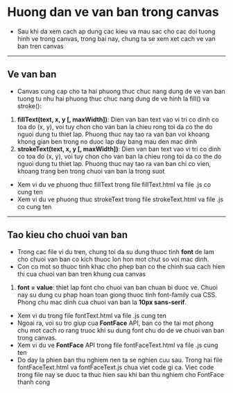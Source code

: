 # Huong dan ve van ban trong canvas
* Sau khi da xem cach ap dung cac kieu va mau sac cho cac doi tuong hinh ve trong canvas, trong bai nay, chung ta se xem xet cach ve van ban tren canvas
----------------------------------------------------------------------
## Ve van ban
* Canvas cung cap cho ta hai phuong thuc chuc nang dung de ve van ban tuong tu nhu hai phuong thuc chuc nang dung de ve hinh la fill() va stroke():
1. **fillText(text, x, y [, maxWidth])**: Dien van ban text vao vi tri co dinh co toa do (x, y), voi tuy chon cho van ban la chieu rong toi da co the do nguoi dung tu thiet lap. Phuong thuc nay tao ra van ban voi khoang khong gian ben trong no duoc lap day bang mau den mac dinh
2. **strokeText(text, x, y [, maxWidth])**: Dien van ban text vao vi tri co dinh co toa do (x, y), voi tuy chon cho van ban la chieu rong toi da co the do nguoi dung tu thiet lap. Phuong thuc nay tao ra van ban chi co vien, khoang trang ben trong chuoi van ban la trong suot

* Xem vi du ve phuong thuc fillText trong file fillText.html va file .js co cung ten
* Xem vi du ve phuong thuc strokeText trong file strokeText.html va file .js co cung ten

------------------------------------------------------------------------
## Tao kieu cho chuoi van ban
* Trong cac file vi du tren, chung toi da su dung thuoc tinh **font** de lam cho chuoi van ban co kich thuoc lon hon mot chut so voi mac dinh.
* Con co mot so thuoc tinh khac cho phep ban co the chinh sua cach hien thi cua chuoi van ban tren khung cua canvas
1. **font = value**: thiet lap font cho chuoi van ban chuan bi duoc ve. Chuoi nay su dung cu phap hoan toan giong thuoc tinh font-family cua CSS. Phong chu mac dinh cua chuoi van ban la **10px sans-serif**.
* Xem vi du trong file fontText.html va file .js cung ten
* Ngoai ra, voi su tro giup cua **FontFace** API, ban co the tai mot phong chu mot cach ro rang truoc khi su dung font chu do de ve chuoi van ban trong canvas.
* Xem vi du ve **FontFace** API trong file fontFaceText.html va file .js cung ten
* Do day la phien ban thu nghiem nen ta se nghien cuu sau. Trong hai file fontFaceText.html va fontFaceText.js chua viet code gi ca. Viec code trong file nay se duoc ta thuc hien sau khi ban thu nghiem cho FontFace thanh cong